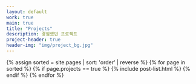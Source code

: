 ```yaml
---
layout: default
work: true
main: true
title: "Projects"
description: 경험했던 프로젝트
project-header: true
header-img: "img/project_bg.jpg"
---
```


<div class="catalogue">
{% assign sorted = site.pages | sort: 'order' | reverse %}
  {% for page in sorted %}
  {% if page.projects == true %}
    {% include post-list.html %}
  {% endif %}
{% endfor %}
</div>
